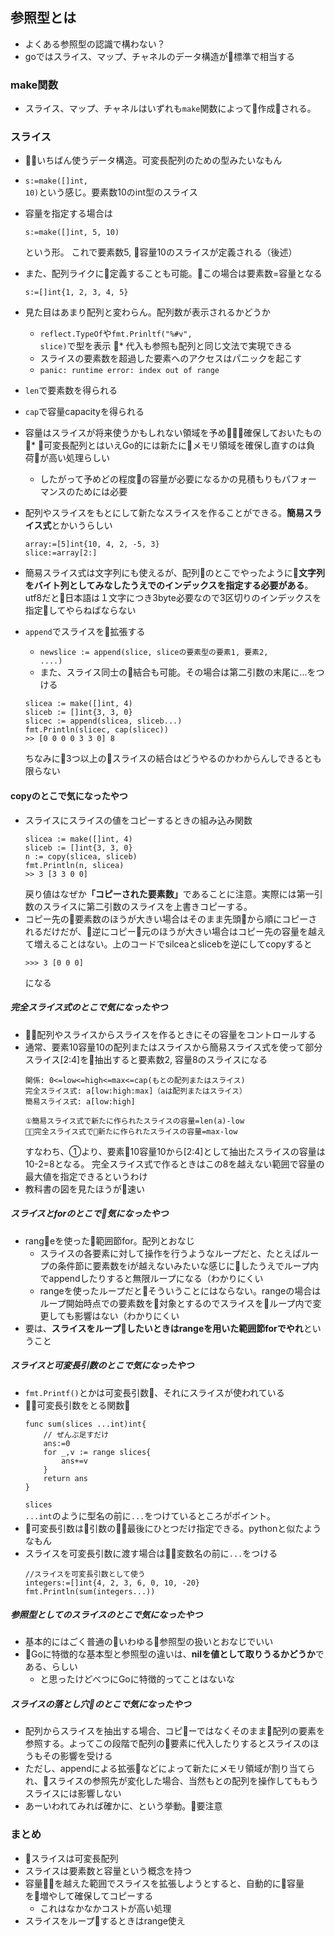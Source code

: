 ## 参照型とは
* よくある参照型の認識で構わない？
* goではスライス、マップ、チャネルのデータ構造が標準で相当する
### make関数
* スライス、マップ、チャネルはいずれも<code>make</code>関数によって作成される。
### スライス
* いちばん使うデータ構造。可変長配列のための型みたいなもん
* <code>s:=make([]int, 10)</code>という感じ。要素数10のint型のスライス
* 容量を指定する場合は
    ```
    s:=make([]int, 5, 10)
    ```
    という形。 これで要素数5, 容量10のスライスが定義される（後述）
* また、配列ライクに定義することも可能。この場合は要素数=容量となる
    ```
    s:=[]int{1, 2, 3, 4, 5}
    ```
* 見た目はあまり配列と変わらん。配列数が表示されるかどうか
    * <code>reflect.TypeOf</code>や<code>fmt.Prinltf("%#v", slice)</code>で型を表示
* 代入も参照も配列と同じ文法で実現できる
    * スライスの要素数を超過した要素へのアクセスはパニックを起こす
    * <code>panic: runtime error: index out of range</code>
* <code>len</code>で要素数を得られる
* <code>cap</code>で容量capacityを得られる
* 容量はスライスが将来使うかもしれない領域を予め確保しておいたもの
    * 可変長配列とはいえGo的には新たにメモリ領域を確保し直すのは負荷が高い処理らしい
    * したがって予めどの程度の容量が必要になるかの見積もりもパフォーマンスのためには必要
* 配列やスライスをもとにして新たなスライスを作ることができる。<b>簡易スライス式</b>とかいうらしい
    ```
    array:=[5]int{10, 4, 2, -5, 3}
    slice:=array[2:]
    ```  

* 簡易スライス式は文字列にも使えるが、配列のとこでやったように<b>文字列をバイト列としてみなしたうえでのインデックスを指定する必要がある</b>。utf8だと日本語は１文字につき3byte必要なので3区切りのインデックスを指定してやらねばならない
* <code>append</code>でスライスを拡張する
    * <code>newslice := append(slice, sliceの要素型の要素1, 要素2, ....)</code>
    * また、スライス同士の結合も可能。その場合は第二引数の末尾に...をつける
    ```
    slicea := make([]int, 4)
	sliceb := []int{3, 3, 0}
	slicec := append(slicea, sliceb...)
	fmt.Println(slicec, cap(slicec))
    >> [0 0 0 0 3 3 0] 8
    ```
    ちなみに3つ以上のスライスの結合はどうやるのかわからんしできるとも限らない

#### copyのとこで気になったやつ
* スライスにスライスの値をコピーするときの組み込み関数
    ```
    slicea := make([]int, 4)
    sliceb := []int{3, 3, 0}
    n := copy(slicea, sliceb)
    fmt.Println(n, slicea)
    >> 3 [3 3 0 0]
    ```
    戻り値はなぜか<b>「コピーされた要素数」</b>であることに注意。実際には第一引数のスライスに第二引数のスライスを上書きコピーする。
* コピー先の要素数のほうが大きい場合はそのまま先頭から順にコピーされるだけだが、逆にコピー元のほうが大きい場合はコピー先の容量を越えて増えることはない。上のコードでsilceaとslicebを逆にしてcopyすると
    ```
    >>> 3 [0 0 0]
    ```
    になる
##### 完全スライス式のとこで気になったやつ
* 配列やスライスからスライスを作るときにその容量をコントロールする
* 通常、要素10容量10の配列またはスライスから簡易スライス式を使って部分スライス[2:4]を抽出すると要素数2, 容量8のスライスになる
    ```
    関係: 0<=low<=high<=max<=cap(もとの配列またはスライス)
    完全スライス式: a[low:high:max]（aは配列またはスライス）
    簡易スライス式: a[low:high]

    ①簡易スライス式で新たに作られたスライスの容量=len(a)-low
    ②完全スライス式で新たに作られたスライスの容量=max-low
    ```
    すなわち、①より、要素10容量10から[2:4]として抽出たスライスの容量は10-2=8となる。
    完全スライス式で作るときはこの8を越えない範囲で容量の最大値を指定できるというわけ
* 教科書の図を見たほうが速い

##### スライスとforのとこで気になったやつ
* rangeを使った範囲節for。配列とおなじ
    * スライスの各要素に対して操作を行うようなループだと、たとえばループの条件節に要素数をiが越えないみたいな感じにしたうえでループ内でappendしたりすると無限ループになる（わかりにくい
    * rangeを使ったループだとそういうことにはならない。rangeの場合はループ開始時点での要素数を対象とするのでスライスをループ内で変更しても影響はない（わかりにくい
* 要は、<b>スライスをループしたいときはrangeを用いた範囲節forでやれ</b>ということ

##### スライスと可変長引数のとこで気になったやつ
* <code>fmt.Printf()</code>とかは可変長引数、それにスライスが使われている
* 可変長引数をとる関数
    ```
    func sum(slices ...int)int{
        // ぜんぶ足すだけ
        ans:=0
        for _,v := range slices{
            ans+=v
        }
        return ans
    }
    ```
    <code>slices ...int</code>のように型名の前に<code>...</code>をつけているところがポイント。
* 可変長引数は引数の最後にひとつだけ指定できる。pythonと似たようなもん
* スライスを可変長引数に渡す場合は変数名の前に<code>...</code>をつける
    ```
    //スライスを可変長引数として使う
    integers:=[]int{4, 2, 3, 6, 0, 10, -20}
    fmt.Println(sum(integers...))
    ```
##### 参照型としてのスライスのとこで気になったやつ
* 基本的にはごく普通のいわゆる参照型の扱いとおなじでいい
* Goに特徴的な基本型と参照型の違いは、<b>nilを値として取りうるかどうか</b>である、らしい
    * と思ったけどべつにGoに特徴的ってことはないな
##### スライスの落とし穴のとこで気になったやつ
* 配列からスライスを抽出する場合、コピーではなくそのまま配列の要素を参照する。よってこの段階で配列の要素に代入したりするとスライスのほうもその影響を受ける
* ただし、appendによる拡張などによって新たにメモリ領域が割り当てられ、スライスの参照先が変化した場合、当然もとの配列を操作してももうスライスには影響しない
* あーいわれてみれば確かに、という挙動。要注意
### まとめ
* スライスは可変長配列
* スライスは要素数と容量という概念を持つ
* 容量を越えた範囲でスライスを拡張しようとすると、自動的に容量を増やして確保してコピーする
    * これはなかなかコストが高い処理
* スライスをループするときはrange使え